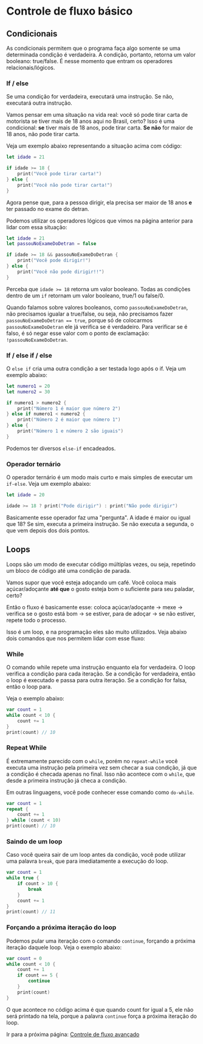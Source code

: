 # Controle de fluxo básico

## Condicionais
As condicionais permitem que o programa faça algo somente se uma determinada condição é verdadeira.
A condição, portanto, retorna um valor booleano: true/false. É nesse momento que entram os operadores relacionais/lógicos.

### If / else
Se uma condição for verdadeira, executará uma instrução. Se não, executará outra instrução. 

Vamos pensar em uma situação na vida real: você só pode tirar carta de motorista se tiver mais de 18 anos aqui no Brasil, certo? Isso é uma condicional: **se** tiver mais de 18 anos, pode tirar carta. **Se não** for maior de 18 anos, não pode tirar carta.

Veja um exemplo abaixo representando a situação acima com código:

```swift
let idade = 21

if idade >= 18 {
    print("Você pode tirar carta!")
} else {
    print("Você não pode tirar carta!")
}
```

Agora pense que, para a pessoa dirigir, ela precisa ser maior de 18 anos **e** ter passado no exame do detran.

Podemos utilizar os operadores lógicos que vimos na página anterior para lidar com essa situação:

```swift
let idade = 21
let passouNoExameDoDetran = false

if idade >= 18 && passouNoExameDoDetran {
    print("Você pode dirigir!")
} else {
    print("Você não pode dirigir!!")
}
```

Perceba que `idade >= 18` retorna um valor booleano. Todas as condições dentro de um `if` retornam um valor booleano, true/1 ou false/0.

Quando falamos sobre valores booleanos, como `passouNoExameDoDetran`, não precisamos igualar a true/false, ou seja, não precisamos fazer `passouNoExameDoDetran == true`, porque só de colocarmos `passouNoExameDoDetran` ele já verifica se é verdadeiro. Para verificar se é falso, é só negar esse valor com o ponto de exclamação: `!passouNoExameDoDetran`.

### If / else if / else

O `else if` cria uma outra condição a ser testada logo após o if. Veja um exemplo abaixo:

```swift
let numero1 = 20
let numero2 = 30

if numero1 > numero2 {
    print("Número 1 é maior que número 2")
} else if numero1 < numero2 {
    print("Número 2 é maior que número 1")
} else {
    print("Número 1 e número 2 são iguais")
}
```

Podemos ter diversos `else-if` encadeados.

### Operador ternário

O operador ternário é um modo mais curto e mais simples de executar um `if-else`. Veja um exemplo abaixo:
```swift
let idade = 20

idade >= 18 ? print("Pode dirigir") : print("Não pode dirigir")
```

Basicamente esse operador faz uma "pergunta". A idade é maior ou igual que 18? Se sim, executa a primeira instrução. Se não executa a segunda, o que vem depois dos dois pontos.

## Loops
Loops são um modo de executar código múltiplas vezes, ou seja, repetindo um bloco de código até uma condição de parada. 

Vamos supor que você esteja adoçando um café. Você coloca mais açúcar/adoçante **até que** o gosto esteja bom o suficiente para seu paladar, certo?

Então o fluxo é basicamente esse: coloca açúcar/adoçante -> mexe -> verifica se o gosto está bom -> se estiver, para de adoçar -> se não estiver, repete todo o processo.

Isso é um loop, e na programação eles são muito utilizados. Veja abaixo dois comandos que nos permitem lidar com esse fluxo:

### While
O comando while repete uma instrução enquanto ela for verdadeira. 
O loop verifica a condição para cada iteração. Se a condição for verdadeira, então o loop é executado e passa para outra iteração. Se a condição for falsa, então o loop para. 

Veja o exemplo abaixo:
```swift
var count = 1
while count < 10 {
    count += 1
}
print(count) // 10
```

### Repeat While
É extremamente parecido com o `while`, porém no `repeat-while` você executa uma instrução pela primeira vez sem checar a sua condição, já que a condição é checada apenas no final. Isso não acontece com o `while`, que desde a primeira instrução já checa a condição.

Em outras linguagens, você pode conhecer esse comando como `do-while`.

```swift
var count = 1
repeat {
    count += 1
} while (count < 10)
print(count) // 10
```

### Saindo de um loop
Caso você queira sair de um loop antes da condição, você pode utilizar uma palavra `break`, que para imediatamente a execução do loop.

```swift
var count = 1
while true {
    if count > 10 {
        break
    }
    count += 1
}
print(count) // 11
```

### Forçando a próxima iteração do loop
Podemos pular uma iteração com o comando `continue`, forçando a próxima iteração daquele loop. Veja o exemplo abaixo:

```swift
var count = 0
while count < 10 {
    count += 1
    if count == 5 {
        continue
    }
    print(count)
}
```

O que acontece no código acima é que quando count for igual a 5, ele não será printado na tela, porque a palavra `continue` força a próxima iteração do loop.

Ir para a próxima página: [Controle de fluxo avançado](docs/linguagem/05-controle-fluxo-avancado.md)